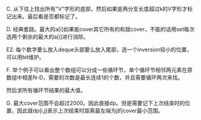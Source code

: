 C. 从下往上找出所有"V"字形的底部，然后如果是两分支长度超过k的V字形才标记出来。最后看是否都标记了。

D. 经典套路。最大的a[i]如果能cover其它所有的和就cover，不能的话用set每次选两个剩余的最大的a[i]进行消除。

E2. 每个数字要么放入deque头部要么放入尾部，选一个inversion较小的位置，可以用bit维护。

F. 举个例子可以看出整个数组可以分成一些循环节，单个循环节相邻两元素在原数组中相差N-D，需要的次数是最长连续1的个数，并且需要循环两次来找。

   然后求所有循环节结果的最大值。
   
G. 最大cover范围不会超过2000。因此直接dp。但是需要记下上次结束时的位置，因此就dp[i,j]表示上次结束时距离最左端为j的cover最小范围。
